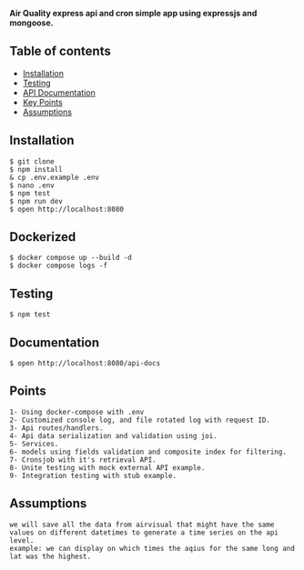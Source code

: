 **Air Quality express api and cron simple app using expressjs and mongoose.**

## Table of contents

* [Installation](#Installation)
* [Testing](#Testing)
* [API Documentation](#Documentation)
* [Key Points](#Points)
* [Assumptions](#Assumptions)

## Installation
```console
$ git clone 
$ npm install
& cp .env.example .env
$ nano .env
$ npm test
$ npm run dev
$ open http://localhost:8080
```
## Dockerized
```console
$ docker compose up --build -d
$ docker compose logs -f
```
## Testing
```console
$ npm test
```
## Documentation
```console
$ open http://localhost:8080/api-docs
```
## Points
    1- Using docker-compose with .env
    2- Customized console log, and file rotated log with request ID.
    3- Api routes/handlers.
    4- Api data serialization and validation using joi.
    5- Services.
    6- models using fields validation and composite index for filtering.
    7- Cronsjob with it's retrieval API.
    8- Unite testing with mock external API example.
    9- Integration testing with stub example.
## Assumptions
    we will save all the data from airvisual that might have the same values on different datetimes to generate a time series on the api level.
    example: we can display on which times the aqius for the same long and lat was the highest.